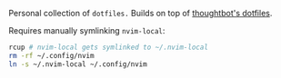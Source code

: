 Personal collection of `dotfiles.` Builds on top of [thoughtbot's dotfiles](https://github.com/thoughtbot/dotfiles).

Requires manually symlinking `nvim-local`:
```bash
rcup # nvim-local gets symlinked to ~/.nvim-local
rm -rf ~/.config/nvim
ln -s ~/.nvim-local ~/.config/nvim
```
